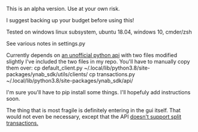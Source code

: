 This is an alpha version. Use at your own risk.

I suggest backing up your budget before using this!

Tested on windows linux subsystem, ubuntu 18.04, windows 10, cmder/zsh

See various notes in settings.py

Currently depends on [an unofficial python api](https://github.com/andreroggeri/ynab-sdk-python) with two files modified slightly
	I've included the two files in my repo. You'll have to manually copy them over:
	cp default_client.py ~/.local/lib/python3.8/site-packages/ynab_sdk/utils/clients/
	cp transactions.py ~/.local/lib/python3.8/site-packages/ynab_sdk/api/

I'm sure you'll have to pip install some things. I'll hopefuly add instructions soon.

The thing that is most fragile is definitely entering in the gui itself. That would not even be necessary, except that the API [doesn't support split transactions.](https://support.youneedabudget.com/t/m251v5/posting-split-transactions) 
